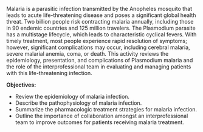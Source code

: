 Malaria is a parasitic infection transmitted by the Anopheles mosquito that leads to acute life-threatening disease and poses a significant global health threat. Two billion people risk contracting malaria annually, including those in 90 endemic countries and 125 million travelers. The Plasmodium parasite has a multistage lifecycle, which leads to characteristic cyclical fevers. With timely treatment, most people experience rapid resolution of symptoms; however, significant complications may occur, including cerebral malaria, severe malarial anemia, coma, or death. This activity reviews the epidemiology, presentation, and complications of Plasmodium malaria and the role of the interprofessional team in evaluating and managing patients with this life-threatening infection.

**Objectives:**
- Review the epidemiology of malaria infection.
- Describe the pathophysiology of malaria infection.
- Summarize the pharmacologic treatment strategies for malaria infection.
- Outline the importance of collaboration amongst an interprofessional team to improve outcomes for patients receiving malaria treatment.